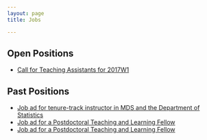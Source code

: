 ```yaml
---
layout: page
title: Jobs

---
```


## Open Positions
* [Call for Teaching Assistants for 2017W1](/jobs/TA2017W1)

## Past Positions
* [Job ad for tenure-track instructor in MDS and the Department of Statistics](https://www.stat.ubc.ca/mds-instructor-1-position)
* [Job ad for a Postdoctoral Teaching and Learning Fellow](https://github.com/UBC-MDS/UBC-MDS.github.io/blob/master/ads/StatTF2017.md)
* [Job ad for a Postdoctoral Teaching and Learning Fellow](https://github.com/UBC-MDS/mds-stats-teaching-fellow)
